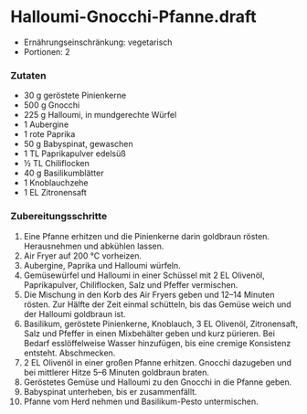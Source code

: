 # Halloumi-Gnocchi‑Pfanne.draft

- Ernährungseinschränkung: vegetarisch
- Portionen: 2

### Zutaten

- 30 g geröstete Pinienkerne
- 500 g Gnocchi
- 225 g Halloumi, in mundgerechte Würfel
- 1 Aubergine
- 1 rote Paprika
- 50 g Babyspinat, gewaschen
- 1 TL Paprikapulver edelsüß
- ½ TL Chiliflocken
- 40 g Basilikumblätter
- 1 Knoblauchzehe
- 1 EL Zitronensaft

### Zubereitungsschritte

1. Eine Pfanne erhitzen und die Pinienkerne darin goldbraun rösten. Herausnehmen und abkühlen lassen.
2. Air Fryer auf 200 °C vorheizen.
3. Aubergine, Paprika und Halloumi würfeln.
4. Gemüsewürfel und Halloumi in einer Schüssel mit 2 EL Olivenöl, Paprikapulver, Chiliflocken, Salz und Pfeffer vermischen.
5. Die Mischung in den Korb des Air Fryers geben und 12–14 Minuten rösten. Zur Hälfte der Zeit einmal schütteln, bis das Gemüse weich und der Halloumi goldbraun ist.
6. Basilikum, geröstete Pinienkerne, Knoblauch, 3 EL Olivenöl, Zitronensaft, Salz und Pfeffer in einen Mixbehälter geben und kurz pürieren. Bei Bedarf esslöffelweise Wasser hinzufügen, bis eine cremige Konsistenz entsteht. Abschmecken.
7. 2 EL Olivenöl in einer großen Pfanne erhitzen. Gnocchi dazugeben und bei mittlerer Hitze 5–6 Minuten goldbraun braten.
8. Geröstetes Gemüse und Halloumi zu den Gnocchi in die Pfanne geben.
9. Babyspinat unterheben, bis er zusammenfällt.
10. Pfanne vom Herd nehmen und Basilikum-Pesto untermischen.
